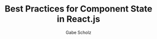 ---
sections: [reactjs]
link: http://brewhouse.io/blog/2015/03/24/best-practices-for-component-state-in-reactjs.html
title: "Best Practices for Component State in React.js"
author: "Gabe Scholz"
publishedAt: 2015-03-24T00:00:00.000Z
type: [article]
topics: [component_state]
suggestedBy: [andreamangano]
createdAt: 2018-03-09T01:04:26.327Z
reference: aHR0cDovL2JyZXdob3VzZS5pby9ibG9nLzIwMTUvMDMvMjQvYmVzdC1wcmFjdGljZXMtZm9yLWNvbXBvbmVudC1zdGF0ZS1pbi1yZWFjdGpzLmh0bWw
---